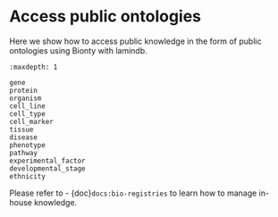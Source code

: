 # Access public ontologies

Here we show how to access public knowledge in the form of public ontologies using Bionty with lamindb.

```{toctree}
:maxdepth: 1

gene
protein
organism
cell_line
cell_type
cell_marker
tissue
disease
phenotype
pathway
experimental_factor
developmental_stage
ethnicity
```

Please refer to - {doc}`docs:bio-registries` to learn how to manage in-house knowledge.
